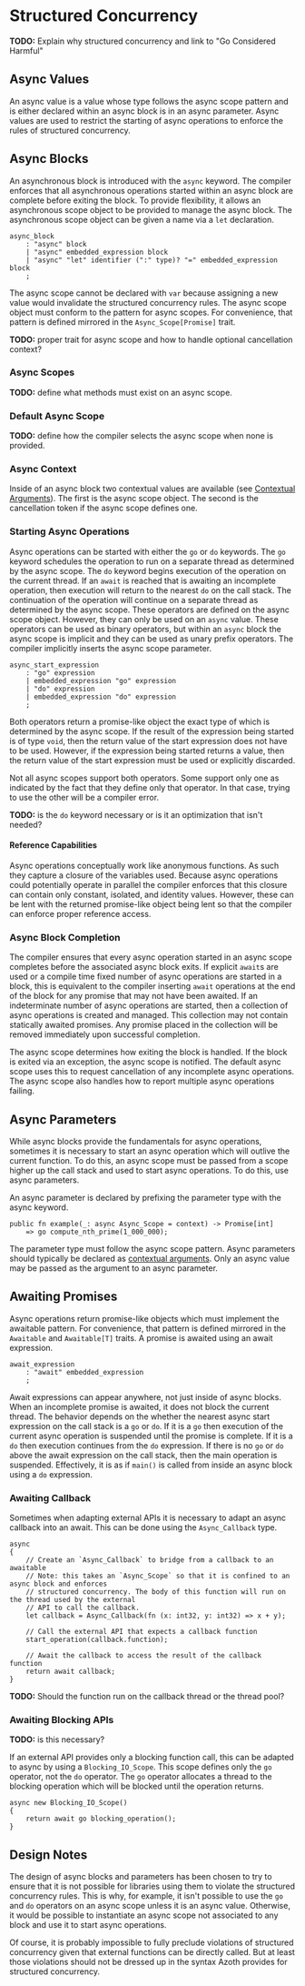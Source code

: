 # Structured Concurrency

**TODO:** Explain why structured concurrency and link to "Go Considered Harmful"

## Async Values

An async value is a value whose type follows the async scope pattern and is either declared within
an async block is in an async parameter. Async values are used to restrict the starting of async
operations to enforce the rules of structured concurrency.

## Async Blocks

An asynchronous block is introduced with the `async` keyword. The compiler enforces that all
asynchronous operations started within an async block are complete before exiting the block. To
provide flexibility, it allows an asynchronous scope object to be provided to manage the async
block. The asynchronous scope object can be given a name via a `let` declaration.

```grammar
async_block
    : "async" block
    | "async" embedded_expression block
    | "async" "let" identifier (":" type)? "=" embedded_expression block
    ;
```

The async scope cannot be declared with `var` because assigning a new value would invalidate the
structured concurrency rules. The async scope object must conform to the pattern for async scopes.
For convenience, that pattern is defined mirrored in the `Async_Scope[Promise]` trait.

**TODO:** proper trait for async scope and how to handle optional cancellation context?

### Async Scopes

**TODO:** define what methods must exist on an async scope.

### Default Async Scope

**TODO:** define how the compiler selects the async scope when none is provided.

### Async Context

Inside of an async block two contextual values are available (see [Contextual
Arguments](optional-arguments.md#contextual-arguments)). The first is the async scope object. The
second is the cancellation token if the async scope defines one.

### Starting Async Operations

Async operations can be started with either the `go` or `do` keywords. The `go` keyword schedules
the operation to run on a separate thread as determined by the async scope. The `do` keyword begins
execution of the operation on the current thread. If an `await` is reached that is awaiting an
incomplete operation, then execution will return to the nearest `do` on the call stack. The
continuation of the operation will continue on a separate thread as determined by the async scope.
These operators are defined on the async scope object. However, they can only be used on an `async`
value. These operators can be used as binary operators, but within an `async` block the async scope
is implicit and they can be used as unary prefix operators. The compiler implicitly inserts the
async scope parameter.

```grammar
async_start_expression
    : "go" expression
    | embedded_expression "go" expression
    | "do" expression
    | embedded_expression "do" expression
    ;
```

Both operators return a promise-like object the exact type of which is determined by the async
scope. If the result of the expression being started is of type `void`, then the return value of the
start expression does not have to be used. However, if the expression being started returns a value,
then the return value of the start expression must be used or explicitly discarded.

Not all async scopes support both operators. Some support only one as indicated by the fact that
they define only that operator. In that case, trying to use the other will be a compiler error.

**TODO:** is the `do` keyword necessary or is it an optimization that isn't needed?

#### Reference Capabilities

Async operations conceptually work like anonymous functions. As such they capture a closure of the
variables used. Because async operations could potentially operate in parallel the compiler enforces
that this closure can contain only constant, isolated, and identity values. However, these can be
lent with the returned promise-like object being lent so that the compiler can enforce proper
reference access.

### Async Block Completion

The compiler ensures that every async operation started in an async scope completes before the
associated async block exits. If explicit `await`s are used or a compile time fixed number of async
operations are started in a block, this is equivalent to the compiler inserting `await` operations
at the end of the block for any promise that may not have been awaited. If an indeterminate number
of async operations are started, then a collection of async operations is created and managed. This
collection may not contain statically awaited promises. Any promise placed in the collection will be
removed immediately upon successful completion.

The async scope determines how exiting the block is handled. If the block is exited via an
exception, the async scope is notified. The default async scope uses this to request cancellation of
any incomplete async operations. The async scope also handles how to report multiple async
operations failing.

## Async Parameters

While async blocks provide the fundamentals for async operations, sometimes it is necessary to start
an async operation which will outlive the current function. To do this, an async scope must be
passed from a scope higher up the call stack and used to start async operations. To do this, use
async parameters.

An async parameter is declared by prefixing the parameter type with the async keyword.

```azoth
public fn example(_: async Async_Scope = context) -> Promise[int]
    => go compute_nth_prime(1_000_000);
```

The parameter type must follow the async scope pattern. Async parameters should typically be
declared as [contextual arguments](optional-arguments.md#contextual-arguments). Only an async value
may be passed as the argument to an async parameter.

## Awaiting Promises

Async operations return promise-like objects which must implement the awaitable pattern. For
convenience, that pattern is defined mirrored in the `Awaitable` and `Awaitable[T]` traits. A
promise is awaited using an await expression.

```grammar
await_expression
    : "await" embedded_expression
    ;
```

Await expressions can appear anywhere, not just inside of async blocks. When an incomplete promise
is awaited, it does not block the current thread. The behavior depends on the whether the nearest
async start expression on the call stack is a `go` or `do`. If it is a `go` then execution of the
current async operation is suspended until the promise is complete. If it is a `do` then execution
continues from the `do` expression. If there is no `go` or `do` above the await expression on the
call stack, then the main operation is suspended. Effectively, it is as if `main()` is called from
inside an async block using a `do` expression.

### Awaiting Callback

Sometimes when adapting external APIs it is necessary to adapt an async callback into an await. This
can be done using the `Async_Callback` type.

```azoth
async
{
    // Create an `Async_Callback` to bridge from a callback to an awaitable
    // Note: this takes an `Async_Scope` so that it is confined to an async block and enforces
    // structured concurrency. The body of this function will run on the thread used by the external
    // API to call the callback.
    let callback = Async_Callback(fn (x: int32, y: int32) => x + y);

    // Call the external API that expects a callback function
    start_operation(callback.function);

    // Await the callback to access the result of the callback function
    return await callback;
}
```

**TODO:** Should the function run on the callback thread or the thread pool?

### Awaiting Blocking APIs

**TODO:** is this necessary?

If an external API provides only a blocking function call, this can be adapted to async by using a
`Blocking_IO_Scope`. This scope defines only the `go` operator, not the `do` operator. The `go`
operator allocates a thread to the blocking operation which will be blocked until the operation
returns.

```azoth
async new Blocking_IO_Scope()
{
    return await go blocking_operation();
}
```

## Design Notes

The design of async blocks and parameters has been chosen to try to ensure that it is not possible
for libraries using them to violate the structured concurrency rules. This is why, for example, it
isn't possible to use the `go` and `do` operators on an async scope unless it is an async value.
Otherwise, it would be possible to instantiate an async scope not associated to any block and use it
to start async operations.

Of course, it is probably impossible to fully preclude violations of structured concurrency given
that external functions can be directly called. But at least those violations should not be dressed
up in the syntax Azoth provides for structured concurrency.
